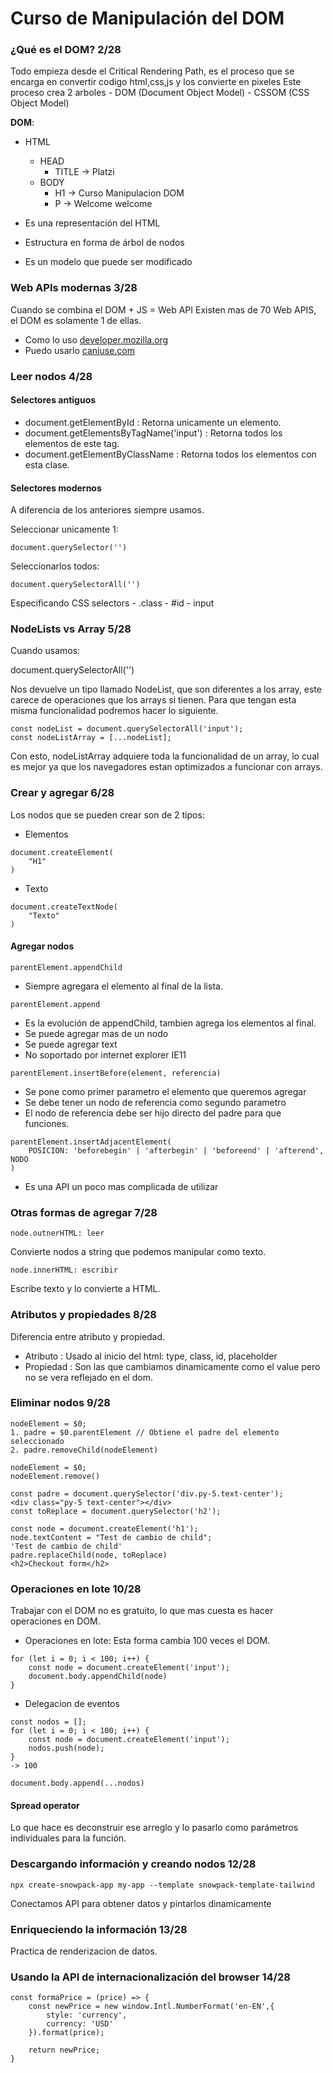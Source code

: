 # Curso de Manipulación del DOM

### ¿Qué es el DOM? 2/28
Todo empieza desde el Critical Rendering Path, es el proceso que se encarga en convertir codigo html,css,js y los convierte en pixeles
Este proceso crea 2 arboles
    - DOM (Document Object Model)
    - CSSOM (CSS Object Model)

__DOM__:
- HTML
  - HEAD
    - TITLE -> Platzi
  - BODY
    - H1 -> Curso Manipulacion DOM
    - P  -> Welcome welcome

- Es una representación del HTML
- Estructura en forma de árbol de nodos
- Es un modelo que puede ser modificado

### Web APIs modernas 3/28
Cuando se combina el DOM + JS = Web API
Existen mas de 70 Web APIS, el DOM es solamente 1 de ellas.

- Como lo uso
    [developer.mozilla.org](https://developer.mozilla.org/es/)
- Puedo usarlo
    [caniuse.com](https://caniuse.com/)

### Leer nodos 4/28
#### Selectores antiguos
- document.getElementById : Retorna unicamente un elemento.
- document.getElementsByTagName('input') : Retorna todos los elementos de este tag.
- document.getElementByClassName : Retorna todos los elementos con esta clase.
#### Selectores modernos
A diferencia de los anteriores siempre usamos.

Seleccionar unicamente 1:
```
document.querySelector('')
```

Seleccionarlos todos:
```
document.querySelectorAll('')
```


Especificando CSS selectors
    - .class
    - #id
    - input


### NodeLists vs Array 5/28

Cuando usamos:

document.querySelectorAll('')

Nos devuelve un tipo llamado NodeList, que son diferentes a los array, este carece de operaciones que los arrays si tienen.
Para que tengan esta misma funcionalidad podremos hacer lo siguiente.

```
const nodeList = document.querySelectorAll('input');
const nodeListArray = [...nodeList];
```

Con esto, nodeListArray adquiere toda la funcionalidad de un array, lo cual es mejor ya que los navegadores estan optimizados a funcionar con arrays.


### Crear y agregar 6/28
Los nodos que se pueden crear son de 2 tipos:

- Elementos
```
document.createElement(
    "H1"
)
```

- Texto
```
document.createTextNode(
    "Texto"
)
```

#### Agregar nodos

```
parentElement.appendChild
```
- Siempre agregara el elemento al final de la lista.

```
parentElement.append
```
- Es la evolución de appendChild, tambien agrega los elementos al final.
- Se puede agregar mas de un nodo
- Se puede agregar text
- No soportado por internet explorer IE11

```
parentElement.insertBefore(element, referencia)
```
- Se pone como primer parametro el elemento que queremos agregar
- Se debe tener un nodo de referencia como segundo parametro
- El nodo de referencia debe ser hijo directo del padre para que funciones.

```
parentElement.insertAdjacentElement(
    POSICION: 'beforebegin' | 'afterbegin' | 'beforeend' | 'afterend', NODO
)
```
- Es una API un poco mas complicada de utilizar

### Otras formas de agregar 7/28

```
node.outnerHTML: leer
```
Convierte nodos a string que podemos manipular como texto.

```
node.innerHTML: escribir
```
Escribe texto y lo convierte a HTML.

### Atributos y propiedades 8/28
Diferencia entre atributo y propiedad.
 - Atributo : Usado al inicio del html: type, class, id, placeholder
 - Propiedad : Son las que cambiamos dinamicamente como el value pero no se vera reflejado en el dom.

### Eliminar nodos 9/28

```
nodeElement = $0;
1. padre = $0.parentElement // Obtiene el padre del elemento seleccionado
2. padre.removeChild(nodeElement)
```

```
nodeElement = $0;
nodeElement.remove()
```


```
const padre = document.querySelector('div.py-5.text-center');
<div class="py-5 text-center"></div>
const toReplace = document.querySelector('h2');

const node = document.createElement('h1');
node.textContent = "Test de cambio de child";
'Test de cambio de child'
padre.replaceChild(node, toReplace)
<h2>Checkout form</h2>
```

### Operaciones en lote 10/28

Trabajar con el DOM no es gratuito, lo que mas cuesta es hacer operaciones en DOM.
- Operaciones en lote: 
Esta forma cambia 100 veces el DOM.
```
for (let i = 0; i < 100; i++) {
    const node = document.createElement('input');
    document.body.appendChild(node)
}
```

- Delegacion de eventos

```
const nodos = [];
for (let i = 0; i < 100; i++) {
    const node = document.createElement('input');
    nodos.push(node);
}
-> 100

document.body.append(...nodos)
```

#### Spread operator
Lo que hace es deconstruir ese arreglo y lo pasarlo como parámetros individuales para la función.


### Descargando información y creando nodos 12/28
```
npx create-snowpack-app my-app --template snowpack-template-tailwind
```

Conectamos API para obtener datos y pintarlos dinamicamente

### Enriqueciendo la información 13/28
Practica de renderizacion de datos.


### Usando la API de internacionalización del browser 14/28
```
const formaPrice = (price) => {
    const newPrice = new window.Intl.NumberFormat('en-EN',{
        style: 'currency',
        currency: 'USD'
    }).format(price);

    return newPrice;
}
```